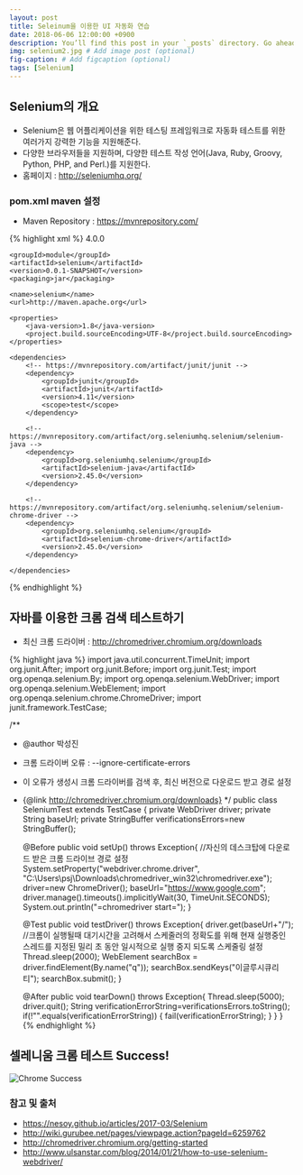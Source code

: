 ```yaml
---
layout: post
title: Seleinum을 이용한 UI 자동화 연습
date: 2018-06-06 12:00:00 +0900
description: You’ll find this post in your `_posts` directory. Go ahead and edit it and re-build the site to see your changes. # Add post description (optional)
img: selenium2.jpg # Add image post (optional)
fig-caption: # Add figcaption (optional)
tags: [Selenium]
---
```

## Selenium의 개요
- Selenium은 웹 어플리케이션을 위한 테스팅 프레임워크로 자동화 테스트를 위한 여러가지 강력한 기능을 지원해준다.
- 다양한 브라우저들을 지원하며, 다양한 테스트 작성 언어(Java, Ruby, Groovy, Python, PHP, and Perl.)를 지원한다.
- 홈페이지 : http://seleniumhq.org/

### pom.xml maven 설정
- Maven Repository : https://mvnrepository.com/ 

{% highlight xml %}
<project xmlns="http://maven.apache.org/POM/4.0.0"
	xmlns:xsi="http://www.w3.org/2001/XMLSchema-instance"
	xsi:schemaLocation="http://maven.apache.org/POM/4.0.0 http://maven.apache.org/xsd/maven-4.0.0.xsd">
	<modelVersion>4.0.0</modelVersion>

	<groupId>module</groupId>
	<artifactId>selenium</artifactId>
	<version>0.0.1-SNAPSHOT</version>
	<packaging>jar</packaging>

	<name>selenium</name>
	<url>http://maven.apache.org</url>

	<properties>
		<java-version>1.8</java-version>
		<project.build.sourceEncoding>UTF-8</project.build.sourceEncoding>
	</properties>

	<dependencies>
		<!-- https://mvnrepository.com/artifact/junit/junit -->
		<dependency>
			<groupId>junit</groupId>
			<artifactId>junit</artifactId>
			<version>4.11</version>
			<scope>test</scope>
		</dependency>

		<!-- https://mvnrepository.com/artifact/org.seleniumhq.selenium/selenium-java -->
		<dependency>
			<groupId>org.seleniumhq.selenium</groupId>
			<artifactId>selenium-java</artifactId>
			<version>2.45.0</version>
		</dependency>

		<!-- https://mvnrepository.com/artifact/org.seleniumhq.selenium/selenium-chrome-driver -->
		<dependency>
			<groupId>org.seleniumhq.selenium</groupId>
			<artifactId>selenium-chrome-driver</artifactId>
			<version>2.45.0</version>
		</dependency>

	</dependencies>
</project>
{% endhighlight %}


## 자바를 이용한 크롬 검색 테스트하기
- 최신 크롬 드라이버 : http://chromedriver.chromium.org/downloads

{% highlight java %}
import java.util.concurrent.TimeUnit;
import org.junit.After;
import org.junit.Before;
import org.junit.Test;
import org.openqa.selenium.By;
import org.openqa.selenium.WebDriver;
import org.openqa.selenium.WebElement;
import org.openqa.selenium.chrome.ChromeDriver;
import junit.framework.TestCase;

/**
 * @author 박성진
 * 크롬 드라이버 오류 : --ignore-certificate-errors
 * 이 오류가 생성시 크롬 드라이버를 검색 후,  최신 버전으로 다운로드 받고 경로 설정
 * {@link http://chromedriver.chromium.org/downloads}
 */
public class SeleniumTest extends TestCase {
	private WebDriver driver;
	private String baseUrl;
	private StringBuffer verificationsErrors=new StringBuffer();
	
	@Before
	public void setUp() throws Exception{
        //자신의 데스크탑에 다운로드 받은 크롬 드라이브 경로 설정
		System.setProperty("webdriver.chrome.driver", "C:\\Users\\psj\\Downloads\\chromedriver_win32\\chromedriver.exe");
		driver=new ChromeDriver();
		baseUrl="https://www.google.com";
		driver.manage().timeouts().implicitlyWait(30, TimeUnit.SECONDS);
		System.out.println("=chromedriver start=");
	}
	
	@Test
	public void testDriver() throws Exception{
		driver.get(baseUrl+"/");
		 //크롬이 실행될때 대기시간을 고려해서 스케줄러의 정확도를 위해 현재 실행중인 스레드를 지정된 밀리 초 동안 일시적으로 실행 중지 되도록 스케줄링 설정
		 Thread.sleep(2000);
		  WebElement searchBox = driver.findElement(By.name("q"));
		  searchBox.sendKeys("이글루시큐리티");
		  searchBox.submit();
	}
	
	@After
	public void tearDown() throws Exception{
		Thread.sleep(5000);
		driver.quit();
		String verificationErrorString=verificationsErrors.toString();
		if(!"".equals(verificationErrorString)) {
			fail(verificationErrorString);
		}
	}
}
{% endhighlight %}

## 셀레니움 크롬 테스트 Success!
![Chrome Success]({{site.baseurl}}/assets/img/chromeTest.png)



### 참고 및 출처
- https://nesoy.github.io/articles/2017-03/Selenium
- http://wiki.gurubee.net/pages/viewpage.action?pageId=6259762
- http://chromedriver.chromium.org/getting-started
- http://www.ulsanstar.com/blog/2014/01/21/how-to-use-selenium-webdriver/